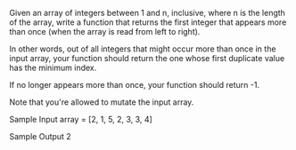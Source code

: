 Given an array of integers between 1 and n, inclusive, where n is the length of the array,
write a function that returns the first integer that appears more than once (when the array is read from left to right).

In other words, out of all integers that might occur more than once in the input array, your function should return the one whose first duplicate value has the minimum index.

If no longer appears more than once, your function should return -1.

Note that you're allowed to mutate the input array.

Sample Input
array = [2, 1, 5, 2, 3, 3, 4]

Sample Output
2
